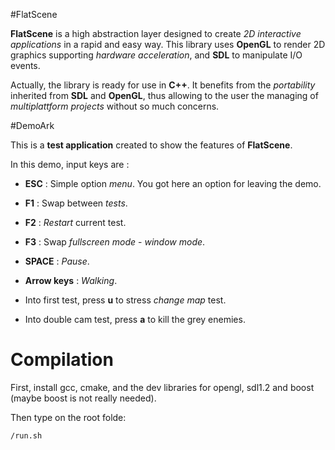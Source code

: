 #FlatScene

**FlatScene** is a high abstraction layer designed to create *2D interactive applications* in a rapid and easy way. This library uses **OpenGL** to render 2D graphics supporting *hardware acceleration*, and **SDL** to manipulate I/O events. 

Actually, the library is ready for use in **C++**. It benefits from the *portability* inherited from **SDL** and **OpenGL**, thus allowing to the user the managing of *multiplattform projects* without so much concerns.

#DemoArk

This is a **test application** created to show the features of **FlatScene**.

In this demo, input keys are :

* **ESC** : Simple option *menu*. You got here an option for leaving the demo.

* **F1** : Swap between *tests*.
* **F2** : *Restart* current test.
* **F3** : Swap *fullscreen mode* - *window mode*.

* **SPACE** : *Pause*.

* **Arrow keys** : *Walking*.

* Into first test, press **u** to stress *change map* test.

* Into double cam test, press **a** to kill the grey enemies.

# Compilation

First, install gcc, cmake, and the dev libraries for opengl, sdl1.2 and boost (maybe boost is not really needed).

Then type on the root folde: 
```bash
/run.sh
```